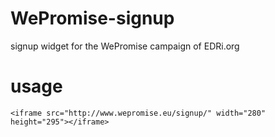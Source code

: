 WePromise-signup
================

signup widget for the WePromise campaign of EDRi.org


# usage
`<iframe src="http://www.wepromise.eu/signup/" width="280" height="295"></iframe>`